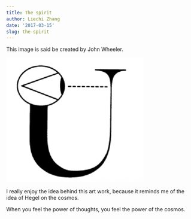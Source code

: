 ```yaml
---
title: The spirit
author: Liechi Zhang
date: '2017-03-15'
slug: the-spirit
---
```


This image is said be created by John Wheeler.

![](universlookingbackatitself.png)

I really enjoy the idea behind this art work, because it reminds me of the idea of Hegel on the cosmos.

When you feel the power of thoughts, you feel the power of the cosmos.


